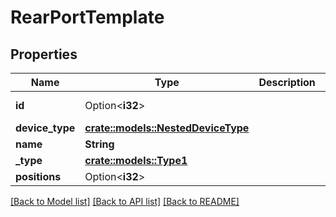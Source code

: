 # RearPortTemplate

## Properties

Name | Type | Description | Notes
------------ | ------------- | ------------- | -------------
**id** | Option<**i32**> |  | [optional][readonly]
**device_type** | [**crate::models::NestedDeviceType**](NestedDeviceType.md) |  | 
**name** | **String** |  | 
**_type** | [**crate::models::Type1**](Type_1.md) |  | 
**positions** | Option<**i32**> |  | [optional]

[[Back to Model list]](../README.md#documentation-for-models) [[Back to API list]](../README.md#documentation-for-api-endpoints) [[Back to README]](../README.md)


